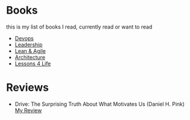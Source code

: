 # Books
this is my list of books I read, currently read or want to read

- [Devops](./devops.md)
- [Leadership](./leadership.md)
- [Lean & Agile](./lean_agile.md)
- [Architecture](./architecture.md)
- [Lessons 4 Life](./lifelessons.md)

# Reviews
- Drive: The Surprising Truth About What Motivates Us  (Daniel H. Pink) [My Review](./review/DanielHPink_Drive.md)
